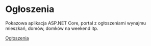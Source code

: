 # Ogłoszenia

Pokazowa aplikacja ASP.NET Core, portal z ogłoszeniami wynajmu mieszkań, domów, domków na weekend itp.

[Ogłoszenia][df1]

[df1]: <http://www.ogloszenia.phdev.pl/>


